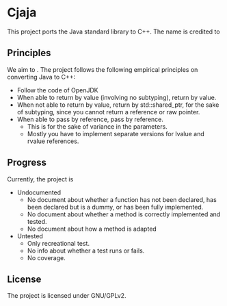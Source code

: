 # Cjaja

This project ports the Java standard library to C++. The name is credited to []()

## Principles

We aim to . The project follows the following empirical principles on converting Java to C++:

- Follow the code of OpenJDK
- When able to return by value (involving no subtyping), return by value.
- When not able to return by value, return by std::shared_ptr, for the sake of subtyping, since you cannot return a reference or raw pointer.
- When able to pass by reference, pass by reference.
  - This is for the sake of variance in the parameters.
  - Mostly you have to implement separate versions for lvalue and rvalue references.


## Progress

Currently, the project is

- Undocumented
  - No document about whether a function has not been declared, has been declared but is a dummy, or has been fully implemented.
  - No document about whether a method is correctly implemented and tested.
  - No document about how a method is adapted
- Untested
  - Only recreational test.
  - No info about whether a test runs or fails.
  - No coverage.

## License

The project is licensed under GNU/GPLv2.